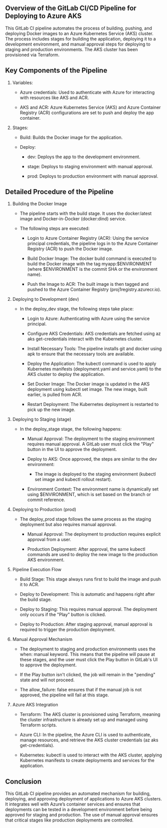 ## Overview of the GitLab CI/CD Pipeline for Deploying to Azure AKS
This GitLab CI pipeline automates the process of building, pushing, and deploying Docker images to an Azure Kubernetes Service (AKS) cluster. The process includes stages for building the application, deploying it to a development environment, and manual approval steps for deploying to staging and production environments. The AKS cluster has been provisioned via Terraform.

## Key Components of the Pipeline
1. Variables:

    * Azure credentials: Used to authenticate with Azure for interacting with resources like AKS and ACR.

    * AKS and ACR: Azure Kubernetes Service (AKS) and Azure Container Registry (ACR) configurations are set to push and deploy the app container.

2. Stages:

    * Build: Builds the Docker image for the application.

    * Deploy:

        * dev: Deploys the app to the development environment.

        * stage: Deploys to staging environment with manual approval.

        * prod: Deploys to production environment with manual approval.

## Detailed Procedure of the Pipeline
1. Building the Docker Image
    * The pipeline starts with the build stage. It uses the docker:latest image and Docker-in-Docker (docker:dind) service.

    * The following steps are executed:

        * Login to Azure Container Registry (ACR): Using the service principal credentials, the pipeline logs in to the Azure Container Registry (ACR) to push the Docker image.
 
        * Build Docker Image: The docker build command is executed to build the Docker image with the tag myapp:$ENVIRONMENT (where $ENVIRONMENT is the commit SHA or the environment name).

        * Push the Image to ACR: The built image is then tagged and pushed to the Azure Container Registry (proj1registry.azurecr.io).

2. Deploying to Development (dev)
    * In the deploy_dev stage, the following steps take place:

        * Login to Azure: Authenticating with Azure using the service principal.

        * Configure AKS Credentials: AKS credentials are fetched using az aks get-credentials  interact with the Kubernetes cluster.
        
        * Install Necessary Tools: The pipeline installs git and docker using apk to ensure that the necessary tools are available.
         
        * Deploy the Application: The kubectl command is used to apply Kubernetes manifests (deployment.yaml and service.yaml) to the AKS cluster to deploy the application.
         
        * Set Docker Image: The Docker image is updated in the AKS deployment using kubectl set image. The new image, built earlier, is pulled from ACR.
         
        * Restart Deployment: The Kubernetes deployment is restarted to pick up the new image.

3. Deploying to Staging (stage)
    * In the deploy_stage stage, the following happens:

        * Manual Approval: The deployment to the staging environment requires manual approval. A GitLab user must click the "Play" button in the UI to approve the deployment.

        * Deploy to AKS: Once approved, the steps are similar to the dev environment:

            * The image is deployed to the staging environment (kubectl set image and kubectl rollout restart).

        * Environment Context: The environment name is dynamically set using $ENVIRONMENT, which is set based on the branch or commit reference.

4. Deploying to Production (prod)
    * The deploy_prod stage follows the same process as the staging deployment but also requires manual approval.

        * Manual Approval: The deployment to production requires explicit approval from a user.

        * Production Deployment: After approval, the same kubectl commands are used to deploy the new image to the production AKS environment.

5. Pipeline Execution Flow
    * Build Stage: This stage always runs first to build the image and push it to ACR.
    
    * Deploy to Development: This is automatic and happens right after the build stage.
     
    * Deploy to Staging: This requires manual approval. The deployment only occurs if the "Play" button is clicked.
     
    * Deploy to Production: After staging approval, manual approval is required to trigger the production deployment.

6. Manual Approval Mechanism
    * The deployment to staging and production environments uses the when: manual keyword. This means that the pipeline will pause at these stages, and the user must click the Play button in GitLab's UI to approve the deployment.
    
    * If the Play button isn't clicked, the job will remain in the "pending" state and will not proceed.
    
    * The allow_failure: false ensures that if the manual job is not approved, the pipeline will fail at this stage.

7. Azure AKS Integration
    * Terraform: The AKS cluster is provisioned using Terraform, meaning the cluster infrastructure is already set up and managed using Terraform scripts.
    
    * Azure CLI: In the pipeline, the Azure CLI is used to authenticate, manage resources, and retrieve the AKS cluster credentials (az aks get-credentials).
     
    * Kubernetes: kubectl is used to interact with the AKS cluster, applying Kubernetes manifests to create deployments and services for the application.

## Conclusion
This GitLab CI pipeline provides an automated mechanism for building, deploying, and approving deployment of applications to Azure AKS clusters. It integrates well with Azure’s container services and ensures that deployments can be tested in a development environment before being approved for staging and production. The use of manual approval ensures that critical stages like production deployments are controlled.
